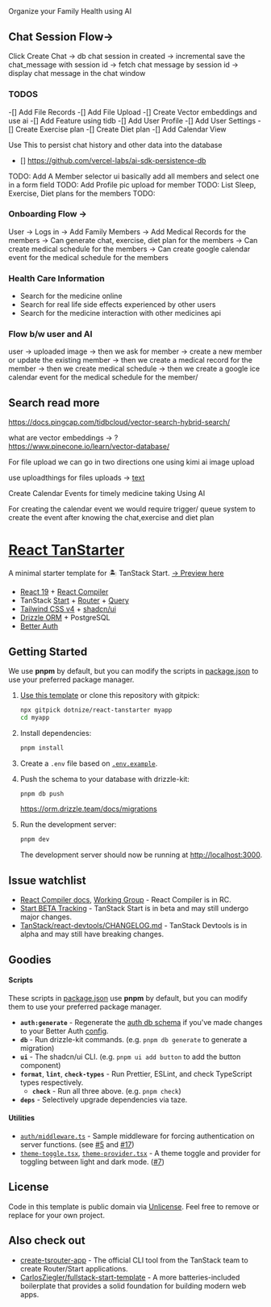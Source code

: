 ## 
Organize your Family Health using AI 


## Chat Session Flow-> 
Click Create Chat -> db chat session in created -> incremental save the chat_message with session id -> fetch chat message by session id -> display chat message in the chat window


### TODOS
-[] Add File Records
-[] Add File Upload
-[] Create Vector embeddings and use ai
-[] Add Feature using tidb
-[] Add User Profile
-[] Add User Settings
-[] Create Exercise plan 
-[] Create Diet plan
-[] Add Calendar View 

Use This to persist chat history and other data into the database 

- [] https://github.com/vercel-labs/ai-sdk-persistence-db


TODO: Add A Member selector ui basically add all members and select one in a form field 
TODO: Add Profile pic upload for member
TODO: List Sleep, Exercise, Diet plans for the members
TODO: 

### Onboarding Flow -> 
User -> Logs in -> Add Family Members -> Add Medical Records for the members -> Can generate chat, exercise, diet plan for the members -> Can create medical schedule for the members -> Can create google calendar event for the medical schedule for the members

### Health Care Information 
- Search for the medicine online 
- Search for real life side effects experienced by other users
- Search for the medicine interaction with other medicines api  


### Flow b/w user and AI
user -> uploaded image -> then we ask for member -> create a new member or update the existing member -> then we create a medical record for the member -> then we create medical schedule -> then we create a google ice calendar event for the medical schedule for the member/ 


## Search read more 
https://docs.pingcap.com/tidbcloud/vector-search-hybrid-search/




what are vector embeddings -> ?  
https://www.pinecone.io/learn/vector-database/

For file upload we can go in two directions one using kimi ai image upload

use uploadthings for files uploads -> 
[text](https://docs.uploadthing.com/getting-started/tanstack-start)

Create Calendar Events for timely medicine taking Using AI

For creating the calendar event we would require trigger/ queue system to create the event after knowing the chat,exercise and diet plan 

# [React TanStarter](https://github.com/dotnize/react-tanstarter)

A minimal starter template for 🏝️ TanStack Start. [→ Preview here](https://tanstarter.nize.ph/)

- [React 19](https://react.dev) + [React Compiler](https://react.dev/learn/react-compiler)
- TanStack [Start](https://tanstack.com/start/latest) + [Router](https://tanstack.com/router/latest) + [Query](https://tanstack.com/query/latest)
- [Tailwind CSS v4](https://tailwindcss.com/) + [shadcn/ui](https://ui.shadcn.com/)
- [Drizzle ORM](https://orm.drizzle.team/) + PostgreSQL
- [Better Auth](https://www.better-auth.com/)

## Getting Started

We use **pnpm** by default, but you can modify the scripts in [package.json](./package.json) to use your preferred package manager.

1. [Use this template](https://github.com/new?template_name=react-tanstarter&template_owner=dotnize) or clone this repository with gitpick:

   ```bash
   npx gitpick dotnize/react-tanstarter myapp
   cd myapp
   ```

2. Install dependencies:

   ```bash
   pnpm install
   ```

3. Create a `.env` file based on [`.env.example`](./.env.example).

4. Push the schema to your database with drizzle-kit:

   ```bash
   pnpm db push
   ```

   https://orm.drizzle.team/docs/migrations

5. Run the development server:

   ```bash
   pnpm dev
   ```

   The development server should now be running at [http://localhost:3000](http://localhost:3000).

## Issue watchlist

- [React Compiler docs](https://react.dev/learn/react-compiler), [Working Group](https://github.com/reactwg/react-compiler/discussions) - React Compiler is in RC.
- [Start BETA Tracking](https://github.com/TanStack/router/discussions/2863) - TanStack Start is in beta and may still undergo major changes.
- [TanStack/react-devtools/CHANGELOG.md](https://github.com/TanStack/devtools/blob/main/packages/react-devtools/CHANGELOG.md) - TanStack Devtools is in alpha and may still have breaking changes.

## Goodies

#### Scripts

These scripts in [package.json](./package.json#L5) use **pnpm** by default, but you can modify them to use your preferred package manager.

- **`auth:generate`** - Regenerate the [auth db schema](./src/lib/db/schema/auth.schema.ts) if you've made changes to your Better Auth [config](./src/lib/auth/auth.ts).
- **`db`** - Run drizzle-kit commands. (e.g. `pnpm db generate` to generate a migration)
- **`ui`** - The shadcn/ui CLI. (e.g. `pnpm ui add button` to add the button component)
- **`format`**, **`lint`**, **`check-types`** - Run Prettier, ESLint, and check TypeScript types respectively.
  - **`check`** - Run all three above. (e.g. `pnpm check`)
- **`deps`** - Selectively upgrade dependencies via taze.

#### Utilities

- [`auth/middleware.ts`](./src/lib/auth/middleware.ts) - Sample middleware for forcing authentication on server functions. (see [#5](https://github.com/dotnize/react-tanstarter/issues/5#issuecomment-2615905686) and [#17](https://github.com/dotnize/react-tanstarter/issues/17#issuecomment-2853482062))
- [`theme-toggle.tsx`](./src/components/theme-toggle.tsx), [`theme-provider.tsx`](./src/components/theme-provider.tsx) - A theme toggle and provider for toggling between light and dark mode. ([#7](https://github.com/dotnize/react-tanstarter/issues/7#issuecomment-3141530412))

## License

Code in this template is public domain via [Unlicense](./LICENSE). Feel free to remove or replace for your own project.

## Also check out

- [create-tsrouter-app](https://github.com/TanStack/create-tsrouter-app/tree/main/cli/create-tsrouter-app) - The official CLI tool from the TanStack team to create Router/Start applications.
- [CarlosZiegler/fullstack-start-template](https://github.com/CarlosZiegler/fullstack-start-template) - A more batteries-included boilerplate that provides a solid foundation for building modern web apps.
